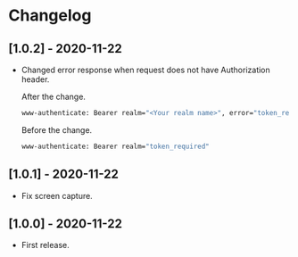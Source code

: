 # Changelog

## [1.0.2] - 2020-11-22

- Changed error response when request does not have Authorization header.

    After the change.  

    ```sh
    www-authenticate: Bearer realm="<Your realm name>", error="token_required"
    ```

    Before the change.  

    ```sh
    www-authenticate: Bearer realm="token_required"
    ```

## [1.0.1] - 2020-11-22

- Fix screen capture.

## [1.0.0] - 2020-11-22

- First release.

